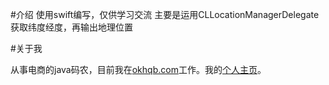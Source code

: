#介绍
使用swift编写，仅供学习交流
主要是运用CLLocationManagerDelegate获取纬度经度，再输出地理位置
 
#关于我

从事电商的java码农，目前我在[okhqb.com](http://www.okhqb.com)工作。我的[个人主页](http://www.okhjp.com/)。


